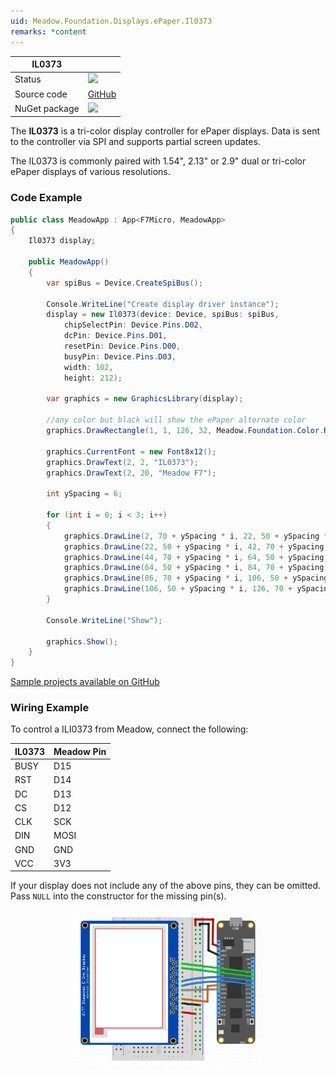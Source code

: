 ```yaml
---
uid: Meadow.Foundation.Displays.ePaper.Il0373
remarks: *content
---
```


| IL0373        |             |
|---------------|-------------|
| Status        | <img src="https://img.shields.io/badge/Working-brightgreen" style="width: auto; height: -webkit-fill-available;" /> |
| Source code   | [GitHub](https://github.com/WildernessLabs/Meadow.Foundation/tree/master/Source/Meadow.Foundation.Peripherals/Displays.ePaper) |
| NuGet package | <a href="https://www.nuget.org/packages/Meadow.Foundation.Displays.ePaper/" target="_blank"><img src="https://img.shields.io/nuget/v/Meadow.Foundation.Displays.ePaper.svg?label=Meadow.Foundation.Displays.ePaper" style="width: auto; height: -webkit-fill-available;" /></a> |

The **IL0373** is a tri-color display controller for ePaper displays. Data is sent to the controller via SPI and supports partial screen updates.

The IL0373 is commonly paired with 1.54", 2.13" or 2.9" dual or tri-color ePaper displays of various resolutions. 

### Code Example

```csharp
public class MeadowApp : App<F7Micro, MeadowApp>
{
    Il0373 display;

    public MeadowApp()
    {
        var spiBus = Device.CreateSpiBus();

        Console.WriteLine("Create display driver instance");
        display = new Il0373(device: Device, spiBus: spiBus,
            chipSelectPin: Device.Pins.D02,
            dcPin: Device.Pins.D01,
            resetPin: Device.Pins.D00,
            busyPin: Device.Pins.D03,
            width: 102,
            height: 212);

        var graphics = new GraphicsLibrary(display);

        //any color but black will show the ePaper alternate color 
        graphics.DrawRectangle(1, 1, 126, 32, Meadow.Foundation.Color.Red, false);

        graphics.CurrentFont = new Font8x12();
        graphics.DrawText(2, 2, "IL0373");
        graphics.DrawText(2, 20, "Meadow F7");

        int ySpacing = 6;

        for (int i = 0; i < 3; i++)
        {
            graphics.DrawLine(2, 70 + ySpacing * i, 22, 50 + ySpacing * i);
            graphics.DrawLine(22, 50 + ySpacing * i, 42, 70 + ySpacing * i);
            graphics.DrawLine(44, 70 + ySpacing * i, 64, 50 + ySpacing * i);
            graphics.DrawLine(64, 50 + ySpacing * i, 84, 70 + ySpacing * i);
            graphics.DrawLine(86, 70 + ySpacing * i, 106, 50 + ySpacing * i);
            graphics.DrawLine(106, 50 + ySpacing * i, 126, 70 + ySpacing * i);
        }

        Console.WriteLine("Show");

        graphics.Show();
    }
}
```
[Sample projects available on GitHub](https://github.com/WildernessLabs/Meadow.Foundation/tree/master/Source/Meadow.Foundation.Peripherals/Displays.ePaper/Samples)

### Wiring Example

 To control a ILI0373 from Meadow, connect the following:

| IL0373  | Meadow Pin |
|---------|------------|
| BUSY    | D15        |
| RST     | D14        |
| DC      | D13        |
| CS      | D12        |
| CLK     | SCK        |
| DIN     | MOSI       |
| GND     | GND        |
| VCC     | 3V3        |

If your display does not include any of the above pins, they can be omitted. Pass `NULL` into the constructor for the missing pin(s).

<img src="../../API_Assets/Meadow.Foundation.Displays.ePaper.Il0373/ePaper_Fritzing.png" 
    style="width: 60%; display: block; margin-left: auto; margin-right: auto;" />